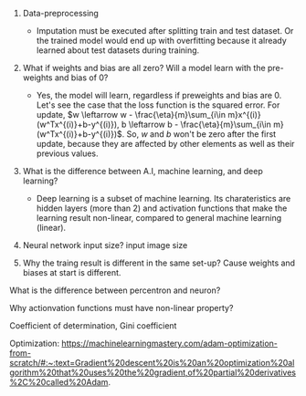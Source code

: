 1. Data-preprocessing
    - Imputation must be executed after splitting train and test dataset. Or the trained model would end up with overfitting because it already learned about test datasets during training.
  
2. What if weights and bias are all zero? Will a model learn with the pre-weights and bias of 0?
    - Yes, the model will learn, regardless if preweights and bias are 0. Let's see the case that the loss function is the squared error. For update, $w \leftarrow w - \frac{\eta}{m}\sum_{i\in m}x^{(i)}(w^Tx^{(i)}+b-y^{(i)}), b \leftarrow b - \frac{\eta}{m}\sum_{i\in m}(w^Tx^{(i)}+b-y^{(i)})$. So, $w$ and $b$ won't be zero after the first update, because they are affected by other elements as well as their previous values.

3. What is the difference between A.I, machine learning, and deep learning?
    - Deep learning is a subset of machine learning. Its charateristics are hidden layers (more than 2) and activation functions that make the learning result non-linear, compared to general machine learning (linear).

4. Neural network input size? input image size

5. Why the traing result is different in the same set-up? Cause weights and biases at start is different.


What is the difference between percentron and neuron?

Why actionvation functions must have non-linear property?


Coefficient of determination, Gini coefficient

Optimization: https://machinelearningmastery.com/adam-optimization-from-scratch/#:~:text=Gradient%20descent%20is%20an%20optimization%20algorithm%20that%20uses%20the%20gradient,of%20partial%20derivatives%2C%20called%20Adam.
